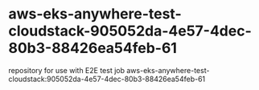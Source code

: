 # aws-eks-anywhere-test-cloudstack-905052da-4e57-4dec-80b3-88426ea54feb-61
repository for use with E2E test job aws-eks-anywhere-test-cloudstack:905052da-4e57-4dec-80b3-88426ea54feb-61
